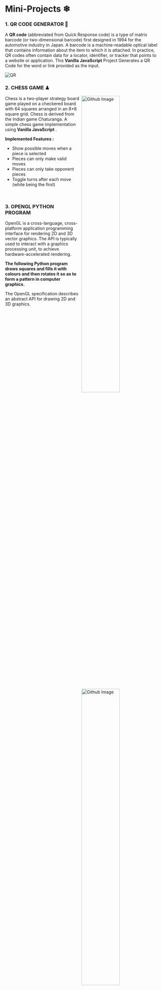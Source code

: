 

# Mini-Projects ❄

### 1. QR CODE GENERATOR 🔅

A <b>QR code</b> (abbreviated from Quick Response code) is a type of matrix barcode (or two-dimensional barcode) first designed in 1994 for the automotive industry in Japan. A barcode is a machine-readable optical label that contains information about the item to which it is attached. In practice, QR codes often contain data for a locator, identifier, or tracker that points to a website or application. This <b>Vanilla JavaScript</b> Project Generates a QR Code for the word or link provided as the input.

![QR](https://user-images.githubusercontent.com/61475220/94939655-10799e00-04f0-11eb-93fd-b00f30c9ece5.png)

### 2. CHESS GAME ♟

<img width="50%" align="right" alt="Github Image" src="https://raw.githubusercontent.com/Subhampreet/Mini_Projects/main/Media/chess.jpg" />

Chess is a two-player strategy board game played on a checkered board with 64 squares arranged in an 8×8 square grid. Chess is derived from the Indian game Chaturanga. A simple chess game implementation using <b>Vanilla JavaScript</b> .

<b>Implemented Features :</b>
* Show possible moves when a piece is selected
* Pieces can only make valid moves
* Pieces can only take opponent pieces
* Toggle turns after each move (white being the first)
<br>

### 3. OPENGL PYTHON PROGRAM 

<img width="50%" align="right" alt="Github Image" src="https://raw.githubusercontent.com/Subhampreet/Mini_Projects/main/Media/square_pattern.jpg" />

OpenGL is a cross-language, cross-platform application programming interface for rendering 2D and 3D vector graphics. The API is typically used to interact with a graphics processing unit, to achieve hardware-accelerated rendering.

<b>The following Python program draws squares and fills it with colours and then rotates it so as to form a pattern in computer graphics.</b>

The OpenGL specification describes an abstract API for drawing 2D and 3D graphics. 

